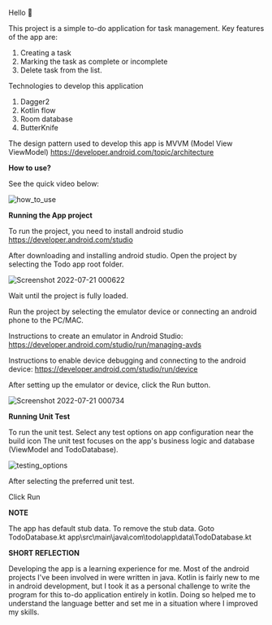 Hello 👋

This project is a simple to-do application for task management. 
Key features of the app are:
1. Creating a task
2. Marking the task as complete or incomplete
3. Delete task from the list.

Technologies to develop this application
1. Dagger2
2. Kotlin flow
3. Room database
4. ButterKnife

The design pattern used to develop this app is MVVM (Model View ViewModel)
https://developer.android.com/topic/architecture

**How to use?**

See the quick video below:

![how_to_use](https://user-images.githubusercontent.com/8465561/180029292-460a68af-946a-4887-873f-f1afb8b08f0f.gif)

**Running the App project**

To run the project, you need to install android studio
https://developer.android.com/studio

After downloading and installing android studio. Open the project by selecting the Todo app root folder.

![Screenshot 2022-07-21 000622](https://user-images.githubusercontent.com/8465561/180030124-38866d46-41c2-4f6a-8887-fdb16b074109.png)

Wait until the project is fully loaded.

Run the project by selecting the emulator device or connecting an android phone to the PC/MAC.

Instructions to create an emulator in Android Studio: 
https://developer.android.com/studio/run/managing-avds

Instructions to enable device debugging and connecting to the android device:
https://developer.android.com/studio/run/device

After setting up the emulator or device, click the Run button.

![Screenshot 2022-07-21 000734](https://user-images.githubusercontent.com/8465561/180030847-ebf8e3df-7e01-4a26-b628-faac11ae6aca.png)

**Running Unit Test**

To run the unit test. Select any test options on app configuration near the build icon
The unit test focuses on the app's business logic and database (ViewModel and TodoDatabase).

![testing_options](https://user-images.githubusercontent.com/8465561/180031503-a581edc3-2de5-4f1a-a1c9-8d37cb4688e4.png)

After selecting the preferred unit test. 

Click Run


**NOTE**

The app has default stub data. To remove the stub data. Goto TodoDatabase.kt
app\src\main\java\com\todo\app\data\TodoDatabase.kt

**SHORT REFLECTION**

Developing the app is a learning experience for me. Most of the android projects I've been involved in were written in java. Kotlin is fairly new to me in android development, but I took it as a personal challenge to write the program for this to-do application entirely in kotlin. Doing so helped me to understand the language better and set me in a situation where I improved my skills.
